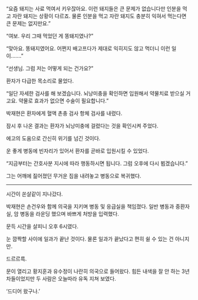 “요즘 돼지는 사료 먹여서 키우잖아요. 이런 돼지들은 큰 문제가 없습니다만 인분을 먹고 자란 돼지는 상황이 다르죠. 물론 인분을 먹고 자란 돼지도 충분히 익혀서 먹는다면 큰 문제는 없지만요.”

“여보. 우리 그때 먹었던 게 똥돼지였나?”

“맞아요. 똥돼지였어요. 어쩐지 배고프다가 제대로 익히지도 않고 먹더니 이런 일이…….”

“선생님. 그럼 저는 어떻게 되는 건가요?”

환자가 다급한 목소리로 물었다.

“일단 자세한 검사를 해 보겠습니다. 뇌낭미충을 확인하면 입원해서 약물치료 받으실 거고요. 약물로 효과가 없으면 수술이 필요합니다.”

박재현은 환자에게 혈액 촌충 검사 항체 검사를 내렸다.

잠시 후 나온 결과는 환자가 뇌낭미충에 걸렸다는 것을 확인시켜 주었다.

에고의 도움으로 간신히 위기를 넘긴 것이다.

운 좋게 병동에 빈자리가 있어서 환자를 곧바로 입원시킬 수 있었다.

“지금부터는 간호사분 지시에 따라 행동하시면 됩니다. 그럼 오후에 다시 뵙겠습니다.”

그는 어깨에 짊어졌던 무거운 짐을 내려놓고 병동으로 복귀했다.

* * *

시간이 쏜살같이 지나갔다.

박재현은 손건우와 함께 의국을 지키며 병동 및 응급실을 책임졌다. 일반 병동과 중환자실, 암 병동을 라운딩 했으며 바쁘게 처방을 입력했다.

문득 시간을 살피니 오후 6시였다.

눈 깜짝할 사이에 일과가 끝난 것이다. 물론 일과가 끝났다고 편히 쉴 수 있는 건 아니지만.

드르르륵.

문이 열리고 황지훈과 유수정이 나란히 의국으로 들어왔다. 힘든 내색을 잘 안 하는 3년 차들이었지만 두 사람은 오늘따라 유독 지쳐 보였다.

‘드디어 왔구나.’